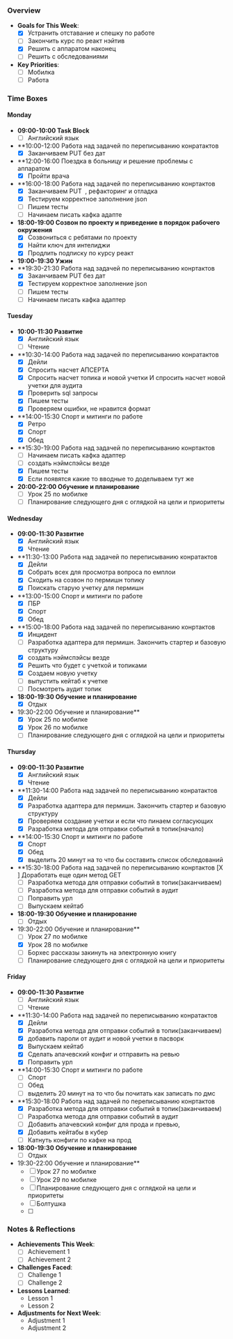 ### Overview
- **Goals for This Week**: 
    - [x] Устранить отставание и спешку по работе
    - [ ] Закончить курс по реакт нэйтив
    - [x] Решить с аппаратом наконец
    - [ ] Решить с обследованиями
- **Key Priorities**: 
    - [ ] Мобилка
    - [ ] Работа

### Time Boxes

#### Monday
- **09:00-10:00 Task Block**
    - [ ] Английский язык
- **10:00-12:00 Работа над задачей по переписыванию конратактов
    - [x] Заканчиваем PUT без дат
- **12:00-16:00 Поездка в больницу и решение проблемы с аппаратом
    - [x] Пройти врача
- **16:00-18:00 Работа над задачей по переписыванию конртактов
    - [x] Заканчиваем PUT  , рефакторинг и отладка
    - [x] Тестируем корректное заполнение json
    - [ ] Пишем тесты
    - [ ] Начинаем писать кафка адапте
-  **18:00-19:00 Созвон по проекту и приведение в порядок рабочего окружения**
    - [x] Созвониться с ребятами по проекту
    - [x] Найти ключ для интелиджи
    - [x] Продлить подписку по курсу реакт
- **19:00-19:30 Ужин**
- **19:30-21:30  Работа над задачей по переписыванию конртактов
    - [x] Заканчиваем PUT без дат
    - [x] Тестируем корректное заполнение json
    - [ ] Пишем тесты
    - [ ] Начинаем писать кафка адаптер

#### Tuesday
- **10:00-11:30 Развитие**
    - [x] Английский язык
    - [ ] Чтение
- **10:30-14:00 Работа над задачей по переписыванию конратактов
    - [x] Дейли
    - [x] Спросить насчет АПСЕРТА
    - [x] Спросить насчет топика и новой учетки И спросить насчет новой учетки для аудита
    - [x] Проверить sql запросы
    - [x] Пишем тесты
    - [x] Проверяем ошибки, не нравится формат
- **14:00-15:30 Спорт и митинги по работе
    - [x] Ретро
    - [x] Спорт
    - [x] Обед
- **15:30-19:00 Работа над задачей по переписыванию конртактов
    - [ ] Начинаем писать кафка адаптер
    - [ ] создать нэймспэйсы везде 
    - [x] Пишем тесты
    - [x] Если появятся какие то вводные то доделываем тут же
-  **20:00-22:00 Обучение и планирование**
    - [ ] Урок 25 по мобилке
    - [ ] Планирование следующего дня с оглядкой на цели и приоритеты

#### Wednesday
- **09:00-11:30 Развитие**
    - [x] Английский язык
    - [x] Чтение
- **11:30-13:00 Работа над задачей по переписыванию конратактов
    - [x] Дейли
    - [x] Собрать всех для просмотра вопроса по емплои
    - [x] Сходить на созвон по пермишн топику    
    - [x] Поискать старую учетку для пермишн
- **13:00-15:00 Спорт и митинги по работе
    - [x] ПБР
    - [x] Спорт
    - [x] Обед
- **15:00-18:00 Работа над задачей по переписыванию конртактов
    - [x] Инцидент
    - [ ] Разработка адаптера для пермишн. Закончить стартер и базовую структуру
    - [x] создать нэймспэйсы везде 
    - [x] Решить что будет с учеткой и топиками
    - [x] Создаем новую учетку
    - [ ] выпустить кейтаб к учетке
    - [ ] Посмотреть аудит топик 
-  **18:00-19:30 Обучение и планирование**
    - [x] Отдых
-  19:30-22:00 Обучение и планирование**
    - [x] Урок 25 по мобилке
    - [x] Урок 26 по мобилке
    - [ ] Планирование следующего дня с оглядкой на цели и приоритеты

#### Thursday
- **09:00-11:30 Развитие**
    - [x] Английский язык
    - [x] Чтение
- **11:30-14:00 Работа над задачей по переписыванию конратактов
    - [x] Дейли
    - [x] Разработка адаптера для пермишн. Закончить стартер и базовую структуру
    - [x] Проверяем создание учетки и если что пинаем согласующих
    - [x] Разработка метода для отправки событий в топик(начало)
- **14:00-15:30 Спорт и митинги по работе
    - [x] Спорт
    - [x] Обед
    - [x] выделить 20 минут на то что бы составить список обследований
- **15:30-18:00 Работа над задачей по переписыванию конртактов
    [X ] Доработать еще один метод GET
    - [ ] Разработка метода для отправки событий в топик(заканчиваем)
    - [ ] Разработка метода для отправки событий в аудит
    - [ ] Поправить урл
    - [ ] Выпускаем кейтаб
-  **18:00-19:30 Обучение и планирование**
    - [ ] Отдых
-  19:30-22:00 Обучение и планирование**
    - [ ] Урок 27 по мобилке
    - [x] Урок 28 по мобилке
    - [ ] Борхес рассказы закинуть на электронную книгу
    - [ ] Планирование следующего дня с оглядкой на цели и приоритеты

#### Friday
- **09:00-11:30 Развитие**
    - [ ] Английский язык
    - [ ] Чтение
- **11:30-14:00 Работа над задачей по переписыванию конратактов
    - [x] Дейли
    - [x] Разработка метода для отправки событий в топик(заканчиваем)
    - [x] добавить пароли от аудит и новой учетки в пасворк
    - [x] Выпускаем кейтаб
    - [x] Сделать апачевский конфиг и отправить на ревью
    - [x] Поправить урл
    
- **14:00-15:30 Спорт и митинги по работе
    - [ ] Спорт
    - [ ] Обед
    - [ ] выделить 20 минут на то что бы почитать как записать по дмс
- **15:30-18:00 Работа над задачей по переписыванию конртактов
    - [x] Разработка метода для отправки событий в топик(заканчиваем)
    - [ ] Разработка метода для отправки событий в аудит
    - [ ] Добавить апачевский конфиг для прода и превью,
    - [x] Добавить кейтабы в кубер
    - [ ] Катнуть конфиги по кафке на прод
-  **18:00-19:30 Обучение и планирование**
    - [ ] Отдых
-  19:30-22:00 Обучение и планирование**
    - [ ] Урок 27 по мобилке
    - [ ] Урок 29 по мобилке
    - [ ] Планирование следующего дня с оглядкой на цели и приоритеты
    - [ ] Болтушка
    - [ ] 


### Notes & Reflections
- **Achievements This Week**:
    - [ ] Achievement 1
    - [ ] Achievement 2
- **Challenges Faced**:
    - [ ] Challenge 1
    - [ ] Challenge 2
- **Lessons Learned**:
    - Lesson 1
    - Lesson 2
- **Adjustments for Next Week**:
    - Adjustment 1
    - Adjustment 2

